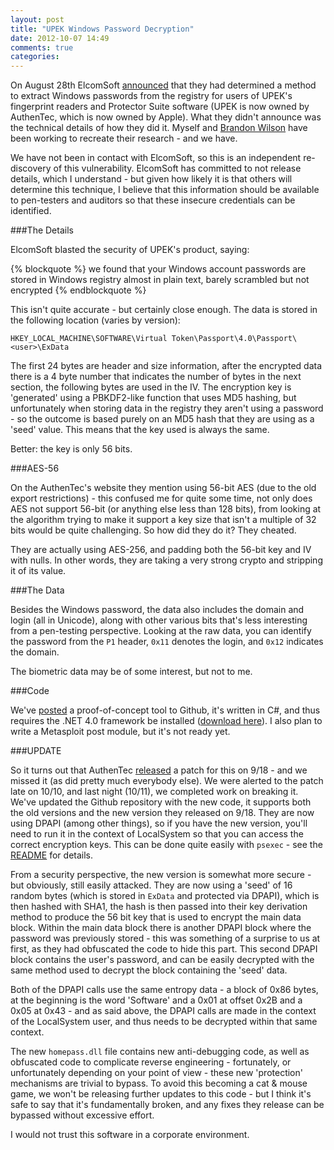 ```yaml
---
layout: post
title: "UPEK Windows Password Decryption"
date: 2012-10-07 14:49
comments: true
categories: 
---
```


On August 28th ElcomSoft [announced](http://blog.crackpassword.com/2012/08/upek-fingerprint-readers-a-huge-security-hole/) that they had determined a method to extract Windows passwords from the registry for users of UPEK's fingerprint readers and Protector Suite software (UPEK is now owned by AuthenTec, which is now owned by Apple). What they didn't announce was the technical details of how they did it. Myself and [Brandon Wilson](http://brandonw.net/) have been working to recreate their research - and we have.
 
We have not been in contact with ElcomSoft, so this is an independent re-discovery of this vulnerability. ElcomSoft has committed to not release details, which I understand - but given how likely it is that others will determine this technique, I believe that this information should be available to pen-testers and auditors so that these insecure credentials can be identified.

###The Details

ElcomSoft blasted the security of UPEK's product, saying:

{% blockquote %}
we found that your Windows account passwords are stored in Windows registry almost in plain text, barely scrambled but not encrypted
{% endblockquote %} 

This isn't quite accurate - but certainly close enough. The data is stored in the following location (varies by version):

`HKEY_LOCAL_MACHINE\SOFTWARE\Virtual Token\Passport\4.0\Passport\<user>\ExData`

The first 24 bytes are header and size information, after the encrypted data there is a 4 byte number that indicates the number of bytes in the next section, the following bytes are used in the IV. The encryption key is 'generated' using a PBKDF2-like function that uses MD5 hashing, but unfortunately when storing data in the registry they aren't using a password - so the outcome is based purely on an MD5 hash that they are using as a 'seed' value. This means that the key used is always the same.

Better: the key is only 56 bits.

###AES-56

On the AuthenTec's website they mention using 56-bit AES (due to the old export restrictions) - this confused me for quite some time, not only does AES not support 56-bit (or anything else less than 128 bits), from looking at the algorithm trying to make it support a key size that isn't a multiple of 32 bits would be quite challenging. So how did they do it? They cheated.

They are actually using AES-256, and padding both the 56-bit key and IV with nulls. In other words, they are taking a very strong crypto and stripping it of its value.

###The Data

Besides the Windows password, the data also includes the domain and login (all in Unicode), along with other various bits that's less interesting from a pen-testing perspective. Looking at the raw data, you can identify the password from the `P1` header, `0x11` denotes the login, and `0x12` indicates the domain.

The biometric data may be of some interest, but not to me.

###Code

We've [posted](https://github.com/brandonlw/upek-ps-pass-decrypt) a proof-of-concept tool to Github, it's written in C#, and thus requires the .NET 4.0 framework be installed ([download here](http://adamcaudill.com/files/FingerprintEncryption.2012.10.16.1847.zip)). I also plan to write a Metasploit post module, but it's not ready yet.

###UPDATE

So it turns out that AuthenTec [released](http://support.authentec.com/Downloads/Windows/ProtectorSuite.aspx) a patch for this on 9/18 - and we missed it (as did pretty much everybody else). We were alerted to the patch late on 10/10, and last night (10/11), we completed work on breaking it. We've updated the Github repository with the new code, it supports both the old versions and the new version they released on 9/18. They are now using DPAPI (among other things), so if you have the new version, you'll need to run it in the context of LocalSystem so that you can access the correct encryption keys. This can be done quite easily with `psexec` - see the [README](https://github.com/brandonlw/upek-ps-pass-decrypt#readme) for details.

From a security perspective, the new version is somewhat more secure - but obviously, still easily attacked. They are now using a 'seed' of 16 random bytes (which is stored in `ExData` and protected via DPAPI), which is then hashed with SHA1, the hash is then passed into their key derivation method to produce the 56 bit key that is used to encrypt the main data block. Within the main data block there is another DPAPI block where the password was previously stored - this was something of a surprise to us at first, as they had obfuscated the code to hide this part. This second DPAPI block contains the user's password, and can be easily decrypted with the same method used to decrypt the block containing the 'seed' data.

Both of the DPAPI calls use the same entropy data - a block of 0x86 bytes, at the beginning is the word 'Software' and a 0x01 at offset 0x2B and a 0x05 at 0x43 - and as said above, the DPAPI calls are made in the context of the LocalSystem user, and thus needs to be decrypted within that same context.

The new `homepass.dll` file contains new anti-debugging code, as well as obfuscated code to complicate reverse engineering - fortunately, or unfortunately depending on your point of view - these new 'protection' mechanisms are trivial to bypass. To avoid this becoming a cat & mouse game, we won't be releasing further updates to this code - but I think it's safe to say that it's fundamentally broken, and any fixes they release can be bypassed without excessive effort.

I would not trust this software in a corporate environment.

